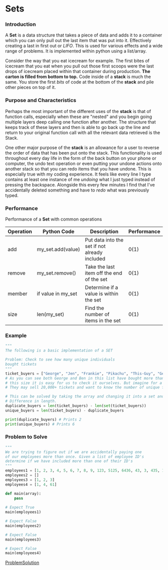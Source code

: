 # Sets

### Introduction

A **Set** is a data structure that takes a piece of data and adds it to a container which you can only pull out the last item that was put into it. Effectively creating a last in first out or *LIFO*. This is used for various effects and a wide range of problems. It is implemented within python using a list/array.

Consider the way that you eat icecream for example. The first bites of icecream that you eat when you pull out those first scoops were the last drops of icecream placed within that container during production. **The carton is filled from bottom to top.** Code inside of a **stack** is much the same. You store the first *bits* of code at the bottom of the **stack** and pile other pieces on top of it.

### Purpose and Characteristics

Perhaps the most important of the different uses of the **stack** is that of function calls, especially when these are "nested" and you begin going multiple layers deep calling one function after another. The structure that keeps track of these layers and then is able to go back up the line and return to your original function call with all the relevant data retrieved is the Stack.

One other major purpose of the **stack** is an allowance for a user to reverse the order of data that has been put onto the stack. This functionality is used throughout every day life in the form of the back button on your phone or computer, the undo text operation or even putting your undone actions onto another stack so that you can redo items that you have undone. This is especially true with my coding experience. It feels like every line I type contains at least one instance of me *undoing* what I just typed instead of pressing the backspace. Alongside this every few minutes I find that I've accidentally deleted something and have to *redo* what was previously typed.



### Performance

Performance of a **Set** with common operations

Operation | Python Code | Description | Performance 
----------|-------|--------------|------------
add       | my_set.add(value) | Put data into the set if not already included | 0(1)
remove    | my_set.remove() | Take the last item off the end of the set | 0(1)
member    | if value in my_set | Determine if a value is within the set | 0(1)
size     | len(my_set) | Find the number of items in the set | 0(1)

### Example
```python
"""
The following is a basic implementation of a SET

Problem: Check to see how many unique individuals
bought tickets
"""
ticket_buyers = ["George", "Jen", "Frankie", "Pikachu", "This-Guy", "George", "Ben", "Ben"]
# As you can see both George and Ben in this list have bought more than 1 ticket. In a list
# this size it is easy for us to check it ourselves. But imagine for a giant concert where
# They may sell 20,000+ tickets and want to know the number of unique fans who bought tickets

# This can be solved by taking the array and changing it into a set and then comparing the
# Difference in length.
duplicate_buyers = len(ticket_buyers) - len(set(ticket_buyers))
unique_buyers = len(ticket_buyers) - duplicate_buyers

print(duplicate_buyers) # Prints 2
print(unique_buyers) # Prints 6
```

### Problem to Solve
```python
"""
We are trying to figure out if we are accidentally paying one
of our employees more than once. Given a list of employee ID's
determine if we have included more than one of their ID's
"""
employees1 = [1, 2, 3, 4, 5, 6, 7, 8, 9, 123, 5125, 6436, 43, 3, 435, 1]
employees2 = []
employees3 = [1, 2, 3]
employees4 = [1, 4, 61]

def main(array):
    pass
        
# Expect True
main(employees1)

# Expect False
main(employees2)

# Expect False
main(employees3)

# Expect False
main(employees4)
```

[ProblemSolution](2.2%20Sets_problem_solution.py)

